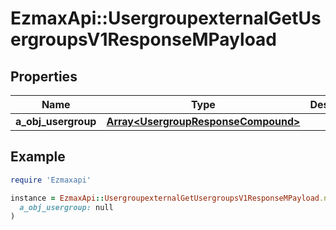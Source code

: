 # EzmaxApi::UsergroupexternalGetUsergroupsV1ResponseMPayload

## Properties

| Name | Type | Description | Notes |
| ---- | ---- | ----------- | ----- |
| **a_obj_usergroup** | [**Array&lt;UsergroupResponseCompound&gt;**](UsergroupResponseCompound.md) |  |  |

## Example

```ruby
require 'Ezmaxapi'

instance = EzmaxApi::UsergroupexternalGetUsergroupsV1ResponseMPayload.new(
  a_obj_usergroup: null
)
```

